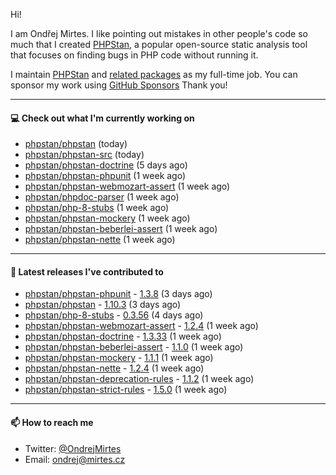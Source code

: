 Hi!

I am Ondřej Mirtes. I like pointing out mistakes in other people's code so much that I created [PHPStan](https://phpstan.org/), a popular open-source static analysis tool that focuses on finding bugs in PHP code without running it.

I maintain [PHPStan](https://github.com/phpstan/phpstan) and [related packages](https://github.com/phpstan/) as my full-time job. You can sponsor my work using [GitHub Sponsors](https://github.com/sponsors/ondrejmirtes) Thank you!

---

#### 💻 Check out what I'm currently working on

- [phpstan/phpstan](https://github.com/phpstan/phpstan) (today)
- [phpstan/phpstan-src](https://github.com/phpstan/phpstan-src) (today)
- [phpstan/phpstan-doctrine](https://github.com/phpstan/phpstan-doctrine) (5 days ago)
- [phpstan/phpstan-phpunit](https://github.com/phpstan/phpstan-phpunit) (1 week ago)
- [phpstan/phpstan-webmozart-assert](https://github.com/phpstan/phpstan-webmozart-assert) (1 week ago)
- [phpstan/phpdoc-parser](https://github.com/phpstan/phpdoc-parser) (1 week ago)
- [phpstan/php-8-stubs](https://github.com/phpstan/php-8-stubs) (1 week ago)
- [phpstan/phpstan-mockery](https://github.com/phpstan/phpstan-mockery) (1 week ago)
- [phpstan/phpstan-beberlei-assert](https://github.com/phpstan/phpstan-beberlei-assert) (1 week ago)
- [phpstan/phpstan-nette](https://github.com/phpstan/phpstan-nette) (1 week ago)

---

#### 🔭 Latest releases I've contributed to

- [phpstan/phpstan-phpunit](https://github.com/phpstan/phpstan-phpunit) - [1.3.8](https://github.com/phpstan/phpstan-phpunit/releases/tag/1.3.8) (3 days ago)
- [phpstan/phpstan](https://github.com/phpstan/phpstan) - [1.10.3](https://github.com/phpstan/phpstan/releases/tag/1.10.3) (3 days ago)
- [phpstan/php-8-stubs](https://github.com/phpstan/php-8-stubs) - [0.3.56](https://github.com/phpstan/php-8-stubs/releases/tag/0.3.56) (4 days ago)
- [phpstan/phpstan-webmozart-assert](https://github.com/phpstan/phpstan-webmozart-assert) - [1.2.4](https://github.com/phpstan/phpstan-webmozart-assert/releases/tag/1.2.4) (1 week ago)
- [phpstan/phpstan-doctrine](https://github.com/phpstan/phpstan-doctrine) - [1.3.33](https://github.com/phpstan/phpstan-doctrine/releases/tag/1.3.33) (1 week ago)
- [phpstan/phpstan-beberlei-assert](https://github.com/phpstan/phpstan-beberlei-assert) - [1.1.0](https://github.com/phpstan/phpstan-beberlei-assert/releases/tag/1.1.0) (1 week ago)
- [phpstan/phpstan-mockery](https://github.com/phpstan/phpstan-mockery) - [1.1.1](https://github.com/phpstan/phpstan-mockery/releases/tag/1.1.1) (1 week ago)
- [phpstan/phpstan-nette](https://github.com/phpstan/phpstan-nette) - [1.2.4](https://github.com/phpstan/phpstan-nette/releases/tag/1.2.4) (1 week ago)
- [phpstan/phpstan-deprecation-rules](https://github.com/phpstan/phpstan-deprecation-rules) - [1.1.2](https://github.com/phpstan/phpstan-deprecation-rules/releases/tag/1.1.2) (1 week ago)
- [phpstan/phpstan-strict-rules](https://github.com/phpstan/phpstan-strict-rules) - [1.5.0](https://github.com/phpstan/phpstan-strict-rules/releases/tag/1.5.0) (1 week ago)

---

#### 📫 How to reach me

- Twitter: [@OndrejMirtes](https://twitter.com/ondrejmirtes)
- Email: [ondrej@mirtes.cz](mailto:ondrej@mirtes.cz)
